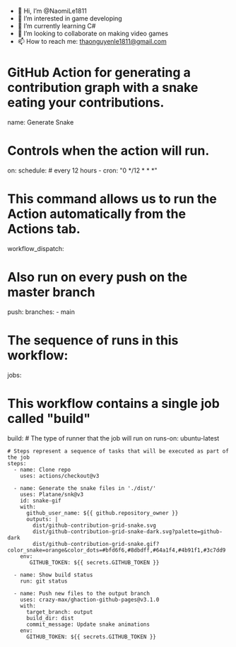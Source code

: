 - 👋 Hi, I’m @NaomiLe1811
- 👀 I’m interested in game developing
- 🌱 I’m currently learning C#
- 💞️ I’m looking to collaborate on making video games
- 📫 How to reach me: thaonguyenle1811@gmail.com

<!---
NaomiLe1811/NaomiLe1811 is a ✨ special ✨ repository because its `README.md` (this file) appears on your GitHub profile.
You can click the Preview link to take a look at your changes.
--->
# GitHub Action for generating a contribution graph with a snake eating your contributions.
name: Generate Snake

# Controls when the action will run.
on:
  schedule:
      # every 12 hours
    - cron: "0 */12 * * *"

  # This command allows us to run the Action automatically from the Actions tab.
  workflow_dispatch:
  
  # Also run on every push on the master branch
  push:
    branches:
    - main

# The sequence of runs in this workflow:
jobs:
  # This workflow contains a single job called "build"
  build:
    # The type of runner that the job will run on
    runs-on: ubuntu-latest

    # Steps represent a sequence of tasks that will be executed as part of the job
    steps:
      - name: Clone repo
        uses: actions/checkout@v3
    
      - name: Generate the snake files in './dist/'
        uses: Platane/snk@v3
        id: snake-gif
        with:
          github_user_name: ${{ github.repository_owner }}
          outputs: |
            dist/github-contribution-grid-snake.svg
            dist/github-contribution-grid-snake-dark.svg?palette=github-dark
            dist/github-contribution-grid-snake.gif?color_snake=orange&color_dots=#bfd6f6,#8dbdff,#64a1f4,#4b91f1,#3c7dd9
        env:
           GITHUB_TOKEN: ${{ secrets.GITHUB_TOKEN }}

      - name: Show build status
        run: git status

      - name: Push new files to the output branch
        uses: crazy-max/ghaction-github-pages@v3.1.0
        with:
          target_branch: output
          build_dir: dist
          commit_message: Update snake animations
        env:
          GITHUB_TOKEN: ${{ secrets.GITHUB_TOKEN }}
